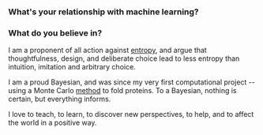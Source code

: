 
### What's your relationship with machine learning?




### What do you believe in?

I am a proponent of all action against [entropy](/entropy/), and argue that
thoughtfulness, design, and deliberate choice lead to less entropy than
intuition, imitation and arbitrary choice.

I am a proud Bayesian, and was since my very first computational project
-- using a Monte Carlo [method](https://en.wikipedia.org/wiki/Reverse_Monte_Carlo)
to fold proteins. To a Bayesian, nothing is certain, but everything informs.

I love to teach, to learn, to discover new perspectives, to help, and to affect
the world in a positive way.
